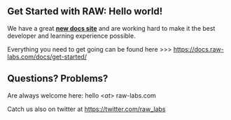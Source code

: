 
## Get Started with RAW: Hello world!

We have a great [**new docs site**](https://docs.raw-labs.com) and are working hard to make it the best developer and learning experience possible.

Everything you need to get going can be found here >>> https://docs.raw-labs.com/docs/get-started/

## Questions? Problems? 

Are always welcome here: hello <_at_> raw-labs.com

Catch us also on twitter at https://twitter.com/raw_labs

